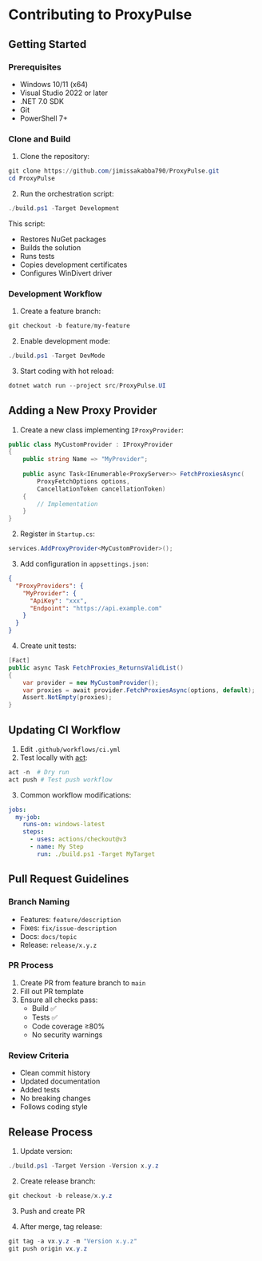 # Contributing to ProxyPulse

## Getting Started

### Prerequisites

- Windows 10/11 (x64)
- Visual Studio 2022 or later
- .NET 7.0 SDK
- Git
- PowerShell 7+

### Clone and Build

1. Clone the repository:
```powershell
git clone https://github.com/jimissakabba790/ProxyPulse.git
cd ProxyPulse
```

2. Run the orchestration script:
```powershell
./build.ps1 -Target Development
```

This script:
- Restores NuGet packages
- Builds the solution
- Runs tests
- Copies development certificates
- Configures WinDivert driver

### Development Workflow

1. Create a feature branch:
```powershell
git checkout -b feature/my-feature
```

2. Enable development mode:
```powershell
./build.ps1 -Target DevMode
```

3. Start coding with hot reload:
```powershell
dotnet watch run --project src/ProxyPulse.UI
```

## Adding a New Proxy Provider

1. Create a new class implementing `IProxyProvider`:

```csharp
public class MyCustomProvider : IProxyProvider
{
    public string Name => "MyProvider";
    
    public async Task<IEnumerable<ProxyServer>> FetchProxiesAsync(
        ProxyFetchOptions options,
        CancellationToken cancellationToken)
    {
        // Implementation
    }
}
```

2. Register in `Startup.cs`:

```csharp
services.AddProxyProvider<MyCustomProvider>();
```

3. Add configuration in `appsettings.json`:

```json
{
  "ProxyProviders": {
    "MyProvider": {
      "ApiKey": "xxx",
      "Endpoint": "https://api.example.com"
    }
  }
}
```

4. Create unit tests:

```csharp
[Fact]
public async Task FetchProxies_ReturnsValidList()
{
    var provider = new MyCustomProvider();
    var proxies = await provider.FetchProxiesAsync(options, default);
    Assert.NotEmpty(proxies);
}
```

## Updating CI Workflow

1. Edit `.github/workflows/ci.yml`
2. Test locally with [act](https://github.com/nektos/act):
```powershell
act -n  # Dry run
act push # Test push workflow
```

3. Common workflow modifications:

```yaml
jobs:
  my-job:
    runs-on: windows-latest
    steps:
      - uses: actions/checkout@v3
      - name: My Step
        run: ./build.ps1 -Target MyTarget
```

## Pull Request Guidelines

### Branch Naming

- Features: `feature/description`
- Fixes: `fix/issue-description`
- Docs: `docs/topic`
- Release: `release/x.y.z`

### PR Process

1. Create PR from feature branch to `main`
2. Fill out PR template
3. Ensure all checks pass:
   - Build ✅
   - Tests ✅
   - Code coverage ≥80%
   - No security warnings

### Review Criteria

- Clean commit history
- Updated documentation
- Added tests
- No breaking changes
- Follows coding style

## Release Process

1. Update version:
```powershell
./build.ps1 -Target Version -Version x.y.z
```

2. Create release branch:
```powershell
git checkout -b release/x.y.z
```

3. Push and create PR

4. After merge, tag release:
```powershell
git tag -a vx.y.z -m "Version x.y.z"
git push origin vx.y.z
```

